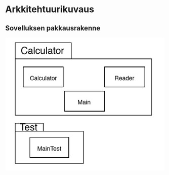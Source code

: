 # Arkkitehtuurikuvaus

## Sovelluksen pakkausrakenne
![alt text](kuvat/arkkitehtuuri.png "Description goes here")